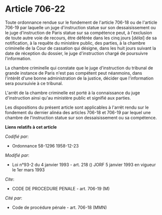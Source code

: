 # Article 706-22

Toute ordonnance rendue sur le fondement de l'article 706-18 ou de l'article 706-19 par laquelle un juge d'instruction statue
sur son dessaisissement ou le juge d'instruction de Paris statue sur sa compétence peut, à l'exclusion de toute autre voie de
recours, être déférée dans les cinq jours [*délai*] de sa notification, à la requête du ministère public, des parties, à la
chambre criminelle de la Cour de cassation qui désigne, dans les huit jours suivant la date de réception du dossier, le juge
d'instruction chargé de poursuivre l'information.

La chambre criminelle qui constate que le juge d'instruction du tribunal de grande instance de Paris n'est pas compétent peut
néanmoins, dans l'intérêt d'une bonne administration de la justice, décider que l'information sera poursuivie à ce tribunal.

L'arrêt de la chambre criminelle est porté à la connaissance du juge d'instruction ainsi qu'au ministère public et signifié
aux parties.

Les dispositions du présent article sont applicables à l'arrêt rendu sur le fondement du dernier alinéa des articles 706-18
et 706-19 par lequel une chambre de l'instruction statue sur son dessaisissement ou sa compétence.

**Liens relatifs à cet article**

_Codifié par_:

  - Ordonnance 58-1296 1958-12-23

_Modifié par_:

  - Loi n°93-2 du 4 janvier 1993 - art. 218 () JORF 5 janvier 1993 en vigueur le 1er mars 1993

_Cite_:

  - CODE DE PROCEDURE PENALE - art. 706-19 (M)

_Cité par_:

  - Code de procédure pénale - art. 706-18 (MMN)

